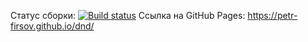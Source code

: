 Статус сборки: [![Build status](https://ci.appveyor.com/api/projects/status/ovpnqfrqm7c5d7vd?svg=true)](https://ci.appveyor.com/project/petr-firsov/dnd)
Ссылка на GitHub Pages: https://petr-firsov.github.io/dnd/
